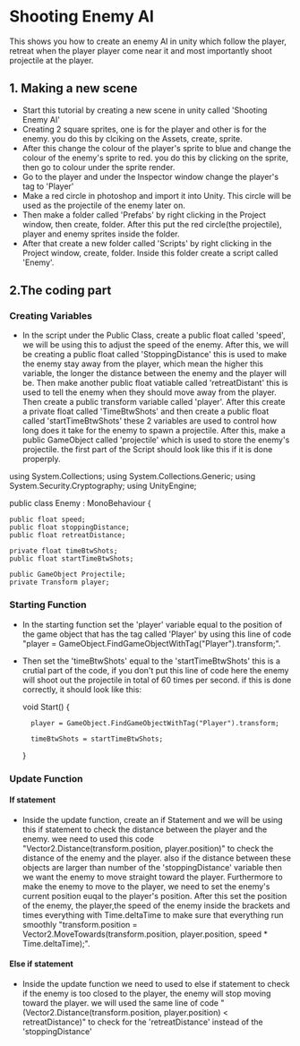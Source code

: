 # Shooting Enemy AI
This shows you how to create an enemy AI in unity which follow the player, retreat when the player player come near it and most importantly shoot projectile at the player. 
## 1. Making a new scene 
- Start this tutorial by creating a new scene in unity called 'Shooting Enemy AI' 
- Creating 2 square sprites, one is for the player and other is for the enemy. you do this by clciking on the Assets, create, sprite.
- After this change the colour of the player's sprite to blue and change the colour of the enemy's sprite to red. you do this by clicking on the sprite, then go to colour under the sprite render.
- Go to the player and under the Inspector window change the player's tag to 'Player' 
- Make a red circle in photoshop and import it into Unity. This circle will be used as the projectile of the enemy later on.
- Then make a folder called 'Prefabs' by right clicking in the Project window, then create, folder. After this put the red circle(the projectile), player and enemy sprites inside the folder.
- After that create a new folder called 'Scripts' by right clicking in the Project window, create, folder. Inside this folder create a script called 'Enemy'. 

## 2.The coding part
### Creating Variables
- In the script under the Public Class, create a public float called 'speed', we will be using this to adjust the speed of the enemy. After this, we will be creating a public float called 'StoppingDistance' this is used to make the enemy stay away from the player, which mean the higher this variable, the longer the distance between the enemy and the player will be. Then make another public float vatiable called 'retreatDistant' this is used to tell the enemy when they should move away from the player. Then create a public transform variable called 'player'. After this create a private float called 'TimeBtwShots' and then create a public float called 'startTimeBtwShots' these 2 variables are used to control how long does it take for the enemy to spawn a projectile. After this, make a public GameObject called 'projectile' which is used to store the enemy's projectile. the first part of the Script should look like this if it is done properply.

using System.Collections;
using System.Collections.Generic;
using System.Security.Cryptography;
using UnityEngine;

public class Enemy : MonoBehaviour
{

    public float speed;
    public float stoppingDistance;
    public float retreatDistance;

    private float timeBtwShots;
    public float startTimeBtwShots;

    public GameObject Projectile;
    private Transform player;
    
 ### Starting Function
 - In the starting function set the 'player' variable equal to the position of the game object that has the tag called 'Player' by using this line of code "player = GameObject.FindGameObjectWithTag("Player").transform;". 

- Then set the 'timeBtwShots' equal to the 'startTimeBtwShots' this is a crutial part of the code, if you don't put this line of code here the enemy will shoot out the projectile in total of 60 times per second. if this is done correctly, it should look like this:
 
   void Start()
    {
    
        player = GameObject.FindGameObjectWithTag("Player").transform;

        timeBtwShots = startTimeBtwShots;
    }
 
 ### Update Function
 #### If statement
 - Inside the update function, create an if Statement and we will be using this if statement to check the distance between the player and the enemy. wee need to used this code "Vector2.Distance(transform.position, player.position)" to check the distance of the enemy and the player. also if the distance between these objects are larger than number of the 'stoppingDistance' variable then we want the enemy to move straight toward the player. Furthermore to make the enemy to move to the player, we need to set the enemy's current position euqal to the player's position. After this set the position of the enemy, the player,the speed of the enemy inside the brackets and times everything with Time.deltaTime to make sure that everything run smoothly "transform.position = Vector2.MoveTowards(transform.position, player.position, speed * Time.deltaTime);".
 
 #### Else if statement
 - Inside the update function we need to used to else if statement to check if the enemy is too closed to the player, the enemy will stop moving toward the player. we will used the same line of code "(Vector2.Distance(transform.position, player.position) < retreatDistance)" to check for the 'retreatDistance' instead of the 'stoppingDistance'  
 




















